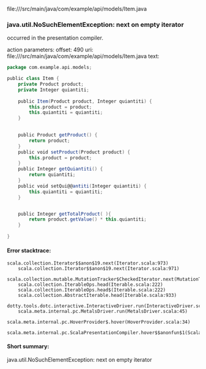 file://<WORKSPACE>/src/main/java/com/example/api/models/Item.java
### java.util.NoSuchElementException: next on empty iterator

occurred in the presentation compiler.

action parameters:
offset: 490
uri: file://<WORKSPACE>/src/main/java/com/example/api/models/Item.java
text:
```scala
package com.example.api.models;

public class Item {
    private Product product;
    private Integer quiantiti;
    
    public Item(Product product, Integer quiantiti) {
        this.product = product;
        this.quiantiti = quiantiti;
    }

    
    public Product getProduct() {
        return product;
    }
    public void setProduct(Product product) {
        this.product = product;
    }
    public Integer getQuiantiti() {
        return quiantiti;
    }
    public void setQui@@antiti(Integer quiantiti) {
        this.quiantiti = quiantiti;
    }


    public Integer getTotalProduct( ){
        return product.getValue() * this.quiantiti;
    }
    
}

```



#### Error stacktrace:

```
scala.collection.Iterator$$anon$19.next(Iterator.scala:973)
	scala.collection.Iterator$$anon$19.next(Iterator.scala:971)
	scala.collection.mutable.MutationTracker$CheckedIterator.next(MutationTracker.scala:76)
	scala.collection.IterableOps.head(Iterable.scala:222)
	scala.collection.IterableOps.head$(Iterable.scala:222)
	scala.collection.AbstractIterable.head(Iterable.scala:933)
	dotty.tools.dotc.interactive.InteractiveDriver.run(InteractiveDriver.scala:168)
	scala.meta.internal.pc.MetalsDriver.run(MetalsDriver.scala:45)
	scala.meta.internal.pc.HoverProvider$.hover(HoverProvider.scala:34)
	scala.meta.internal.pc.ScalaPresentationCompiler.hover$$anonfun$1(ScalaPresentationCompiler.scala:342)
```
#### Short summary: 

java.util.NoSuchElementException: next on empty iterator
